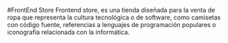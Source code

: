 #FrontEnd Store
Frontend store, es una tienda diseñada para la venta de ropa que representa la cultura tecnológica o de software, como camisetas con código fuente, referencias a lenguajes de programación populares o iconografía relacionada con la informática.
